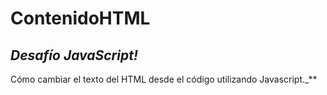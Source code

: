 # ContenidoHTML

## **_Desafío JavaScript!_**

Cómo cambiar el texto del HTML desde el código utilizando Javascript._**
